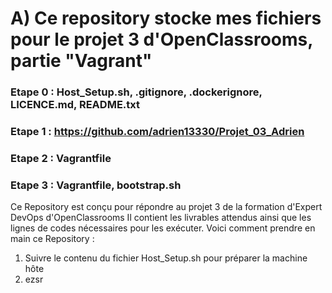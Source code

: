 # A) Ce repository stocke mes fichiers pour le projet 3 d'OpenClassrooms, partie "Vagrant"

### Etape 0 : Host_Setup.sh, .gitignore, .dockerignore, LICENCE.md, README.txt
### Etape 1 : https://github.com/adrien13330/Projet_03_Adrien
### Etape 2 : Vagrantfile
### Etape 3 : Vagrantfile, bootstrap.sh


Ce Repository est conçu pour répondre au projet 3 de la formation d'Expert DevOps d'OpenClassrooms
Il contient les livrables attendus ainsi que les lignes de codes nécessaires pour les exécuter.
Voici comment prendre en main ce Repository :

1. Suivre le contenu du fichier Host_Setup.sh pour préparer la machine hôte
  1. ezsr
